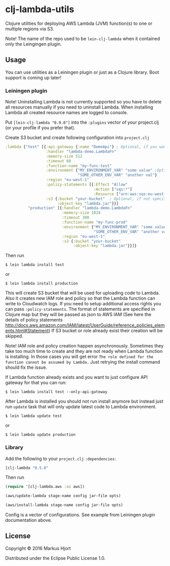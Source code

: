 # clj-lambda-utils

Clojure utilities for deploying AWS Lambda (JVM) function(s) to one or multiple regions via S3.

Note! The name of the repo used to be ```lein-clj-lambda``` when it contained only the Leingingen plugin.

## Usage

You can use utilities as a Leiningen plugin or just as a Clojure library. Boot support is coming up later!

### Leiningen plugin

Note! Uninstalling Lambda is not currently supported so you have to delete all resources manually if you need to uninstall Lambda. When installing Lambda all created resource names are logged to console.

Put `[lein-clj-lambda "0.9.0"]` into the `:plugins` vector of your project.clj (or your profile if you prefer that).

Create S3 bucket and create following configuration into `project.clj`

```clojure
:lambda {"test" [{:api-gateway {:name "DemoApi"} ; Optional, if you want to access via API Gateway
                  :handler "lambda-demo.LambdaFn"
                  :memory-size 512
                  :timeout 60
                  :function-name "my-func-test"
                  :environment {"MY_ENVIRONMENT_VAR" "some value" ;Optional
                                "SOME_OTHER_ENV_VAR" "another val"}
                  :region "eu-west-1"
                  :policy-statements [{:Effect "Allow"
                                       :Action ["sqs:*"]
                                       :Resource ["arn:aws:sqs:eu-west-1:*"]}]
                  :s3 {:bucket "your-bucket"  ; Optional, if not specified default bucket will be generated
                       :object-key "lambda.jar"}}]
          "production" [{:handler "lambda-demo.LambdaFn"
                         :memory-size 1024
                         :timeout 300
                         :function-name "my-func-prod"
                         :environment {"MY_ENVIRONMENT_VAR" "some value"
                                       "SOME_OTHER_ENV_VAR" "another val"}
                         :region "eu-west-1"
                         :s3 {:bucket "your-bucket"
                              :object-key "lambda.jar"}}]}
```

Then run

    $ lein lambda install test

or

    $ lein lambda install production

This will create S3 bucket that will be used for uploading code to Lambda.
Also it creates new IAM role and policy so that the Lambda function can write to
Cloudwatch logs. If you need to setup additional access rights you can pass
`:policy-statements`. The format of statements are specified in Clojure map
but they will be passed as json to AWS IAM (See here the details of policy
statements http://docs.aws.amazon.com/IAM/latest/UserGuide/reference_policies_elements.html#Statement)
If S3 bucket or role already exist their creation will be skipped.

Note! IAM role and policy creation happen asynchronously. Sometimes they take too much
time to create and they are not ready when Lambda function is installing. In those cases
you will get error `The role defined for the function cannot be assumed by Lambda.` Just retrying
the install command should fix the issue.

If Lambda function already exists and you want to just configure API gateway for that you can run:

    $ lein lambda install test --only-api-gateway

After Lambda is installed you should not run install anymore but instead just run
`update` task that will only update latest code to Lambda environment.

    $ lein lambda update test

or

    $ lein lambda update production

### Library

Add the following to your `project.clj` `:dependencies`:

```clojure
[clj-lambda "0.5.0"
```

Then run

```clojure
(require '[clj-lambda.aws :as aws])

(aws/update-lambda stage-name config jar-file opts)

(aws/install-lambda stage-name config jar-file opts)
```

Config is a vector of configurations. See example from Leiningen plugin documentation above.

## License

Copyright © 2016 Markus Hjort

Distributed under the Eclipse Public License 1.0.
